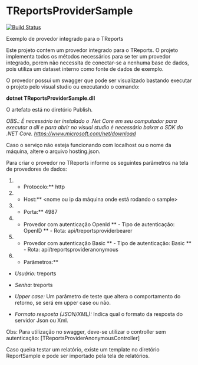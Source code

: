 # TReportsProviderSample
[![Build Status][travis-image]][travis-url] 

Exemplo de provedor integrado para o TReports

Este projeto contem um provedor integrado para o TReports. O projeto implementa todos os métodos necessários para se ter um provedor integrado, 
porem não necessita de conectar-se a nenhuma base de dados, pois utiliza um dataset interno como fonte de dados de exemplo.

O provedor possui um swagger que pode ser visualizado bastando executar o projeto pelo visual studio ou executando o comando:

**dotnet TReportsProviderSample.dll**


O artefato está no diretório Publish.

*OBS.: É necessário ter instalado o .Net Core em seu computador para executar a dll e para abrir no visual studio é necessário baixar o SDK do .NET Core.
https://www.microsoft.com/net/download*

Caso o serviço não esteja funcionando com localhost ou o nome da máquina, altere o arquivo hosting.json.

Para criar o provedor no TReports informe os seguintes parâmetros na tela de provedores de dados:

1) - Protocolo:** http

2) - Host:** <nome ou ip da máquina onde está rodando o sample>

3) - Porta:** 4987

4) - Provedor com autenticação OpenId
  ** - Tipo de autenticação: OpenID
  ** - Rota: api/treportsproviderbearer

5) - Provedor com autenticação Basic
  ** - Tipo de autenticação: Basic
  ** - Rota: api/treportsprovideranonymous


  
6) - Parâmetros:**

* *Usuário:* treports

* *Senha:* treports

* *Upper case:* Um parâmetro de teste que altera o comportamento do retorno, se será em upper case ou não.

* *Formato resposta (JSON/XML):* Indica qual o formato da resposta do servidor Json ou Xml.

Obs: Para utilização no swagger, deve-se utilizar o controller sem autenticação: [TReportsProviderAnonymousController]

Caso queira testar um relatório, existe um template no diretório ReportSample e pode ser importado pela tela de relatórios.

[travis-image]:https://travis-ci.org/totvs/treports-provider-sample.svg?branch=master
[travis-url]:https://travis-ci.org/totvs/treports-provider-sample
